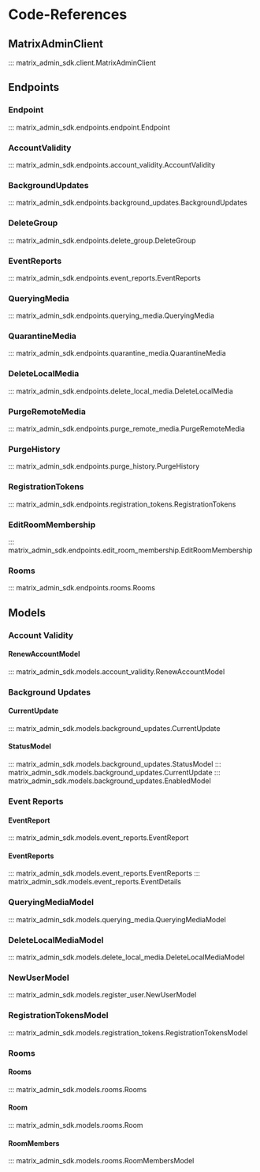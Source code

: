 # Code-References

## MatrixAdminClient
::: matrix_admin_sdk.client.MatrixAdminClient

## Endpoints
### Endpoint
::: matrix_admin_sdk.endpoints.endpoint.Endpoint

### AccountValidity
::: matrix_admin_sdk.endpoints.account_validity.AccountValidity

### BackgroundUpdates
::: matrix_admin_sdk.endpoints.background_updates.BackgroundUpdates

### DeleteGroup
::: matrix_admin_sdk.endpoints.delete_group.DeleteGroup

### EventReports
::: matrix_admin_sdk.endpoints.event_reports.EventReports

### QueryingMedia
::: matrix_admin_sdk.endpoints.querying_media.QueryingMedia

### QuarantineMedia
::: matrix_admin_sdk.endpoints.quarantine_media.QuarantineMedia

### DeleteLocalMedia
::: matrix_admin_sdk.endpoints.delete_local_media.DeleteLocalMedia

### PurgeRemoteMedia
::: matrix_admin_sdk.endpoints.purge_remote_media.PurgeRemoteMedia

### PurgeHistory
::: matrix_admin_sdk.endpoints.purge_history.PurgeHistory

### RegistrationTokens
::: matrix_admin_sdk.endpoints.registration_tokens.RegistrationTokens

### EditRoomMembership
::: matrix_admin_sdk.endpoints.edit_room_membership.EditRoomMembership

### Rooms
::: matrix_admin_sdk.endpoints.rooms.Rooms

## Models

### Account Validity
#### RenewAccountModel
::: matrix_admin_sdk.models.account_validity.RenewAccountModel

### Background Updates
#### CurrentUpdate
::: matrix_admin_sdk.models.background_updates.CurrentUpdate
#### StatusModel
::: matrix_admin_sdk.models.background_updates.StatusModel
::: matrix_admin_sdk.models.background_updates.CurrentUpdate
::: matrix_admin_sdk.models.background_updates.EnabledModel

### Event Reports
#### EventReport
::: matrix_admin_sdk.models.event_reports.EventReport
#### EventReports
::: matrix_admin_sdk.models.event_reports.EventReports
::: matrix_admin_sdk.models.event_reports.EventDetails

### QueryingMediaModel
::: matrix_admin_sdk.models.querying_media.QueryingMediaModel

### DeleteLocalMediaModel
::: matrix_admin_sdk.models.delete_local_media.DeleteLocalMediaModel

### NewUserModel
::: matrix_admin_sdk.models.register_user.NewUserModel

### RegistrationTokensModel
::: matrix_admin_sdk.models.registration_tokens.RegistrationTokensModel

### Rooms
#### Rooms
::: matrix_admin_sdk.models.rooms.Rooms
#### Room
::: matrix_admin_sdk.models.rooms.Room
#### RoomMembers
::: matrix_admin_sdk.models.rooms.RoomMembersModel

